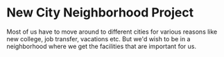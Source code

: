 <h1>New City Neighborhood Project </h1>

Most of us have to move around to different cities for various reasons like new college, job transfer, vacations etc. But we'd wish to be in a neighborhood where we get the facilities that are important for us.
